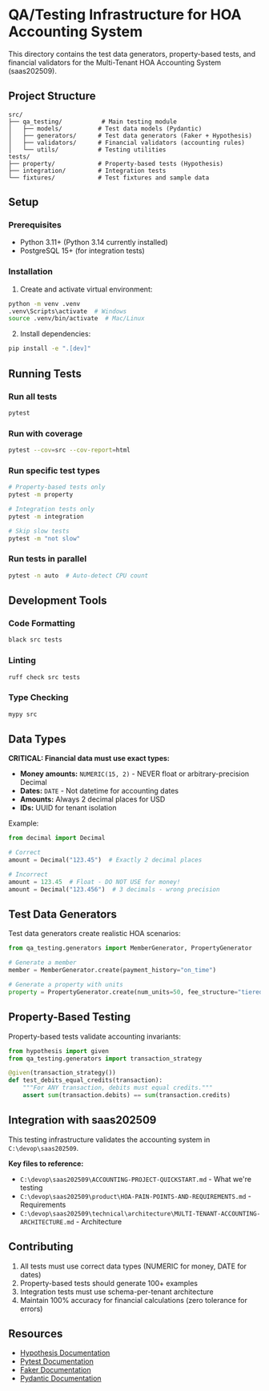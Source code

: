 # QA/Testing Infrastructure for HOA Accounting System

This directory contains the test data generators, property-based tests, and financial validators for the Multi-Tenant HOA Accounting System (saas202509).

## Project Structure

```
src/
├── qa_testing/           # Main testing module
│   ├── models/          # Test data models (Pydantic)
│   ├── generators/      # Test data generators (Faker + Hypothesis)
│   ├── validators/      # Financial validators (accounting rules)
│   └── utils/           # Testing utilities
tests/
├── property/            # Property-based tests (Hypothesis)
├── integration/         # Integration tests
└── fixtures/            # Test fixtures and sample data
```

## Setup

### Prerequisites

- Python 3.11+ (Python 3.14 currently installed)
- PostgreSQL 15+ (for integration tests)

### Installation

1. Create and activate virtual environment:
```bash
python -m venv .venv
.venv\Scripts\activate  # Windows
source .venv/bin/activate  # Mac/Linux
```

2. Install dependencies:
```bash
pip install -e ".[dev]"
```

## Running Tests

### Run all tests
```bash
pytest
```

### Run with coverage
```bash
pytest --cov=src --cov-report=html
```

### Run specific test types
```bash
# Property-based tests only
pytest -m property

# Integration tests only
pytest -m integration

# Skip slow tests
pytest -m "not slow"
```

### Run tests in parallel
```bash
pytest -n auto  # Auto-detect CPU count
```

## Development Tools

### Code Formatting
```bash
black src tests
```

### Linting
```bash
ruff check src tests
```

### Type Checking
```bash
mypy src
```

## Data Types

**CRITICAL: Financial data must use exact types:**

- **Money amounts:** `NUMERIC(15, 2)` - NEVER float or arbitrary-precision Decimal
- **Dates:** `DATE` - Not datetime for accounting dates
- **Amounts:** Always 2 decimal places for USD
- **IDs:** UUID for tenant isolation

Example:
```python
from decimal import Decimal

# Correct
amount = Decimal("123.45")  # Exactly 2 decimal places

# Incorrect
amount = 123.45  # Float - DO NOT USE for money!
amount = Decimal("123.456")  # 3 decimals - wrong precision
```

## Test Data Generators

Test data generators create realistic HOA scenarios:

```python
from qa_testing.generators import MemberGenerator, PropertyGenerator

# Generate a member
member = MemberGenerator.create(payment_history="on_time")

# Generate a property with units
property = PropertyGenerator.create(num_units=50, fee_structure="tiered")
```

## Property-Based Testing

Property-based tests validate accounting invariants:

```python
from hypothesis import given
from qa_testing.generators import transaction_strategy

@given(transaction_strategy())
def test_debits_equal_credits(transaction):
    """For ANY transaction, debits must equal credits."""
    assert sum(transaction.debits) == sum(transaction.credits)
```

## Integration with saas202509

This testing infrastructure validates the accounting system in `C:\devop\saas202509`.

**Key files to reference:**
- `C:\devop\saas202509\ACCOUNTING-PROJECT-QUICKSTART.md` - What we're testing
- `C:\devop\saas202509\product\HOA-PAIN-POINTS-AND-REQUIREMENTS.md` - Requirements
- `C:\devop\saas202509\technical\architecture\MULTI-TENANT-ACCOUNTING-ARCHITECTURE.md` - Architecture

## Contributing

1. All tests must use correct data types (NUMERIC for money, DATE for dates)
2. Property-based tests should generate 100+ examples
3. Integration tests must use schema-per-tenant architecture
4. Maintain 100% accuracy for financial calculations (zero tolerance for errors)

## Resources

- [Hypothesis Documentation](https://hypothesis.readthedocs.io/)
- [Pytest Documentation](https://docs.pytest.org/)
- [Faker Documentation](https://faker.readthedocs.io/)
- [Pydantic Documentation](https://docs.pydantic.dev/)
